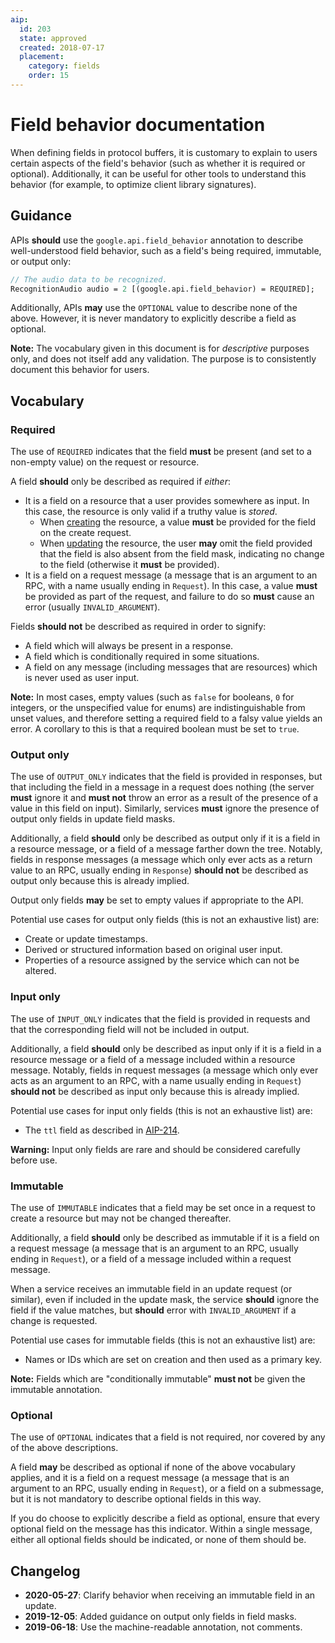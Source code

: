```yaml
---
aip:
  id: 203
  state: approved
  created: 2018-07-17
  placement:
    category: fields
    order: 15
---
```


# Field behavior documentation

When defining fields in protocol buffers, it is customary to explain to users
certain aspects of the field's behavior (such as whether it is required or
optional). Additionally, it can be useful for other tools to understand this
behavior (for example, to optimize client library signatures).

## Guidance

APIs **should** use the `google.api.field_behavior` annotation to describe
well-understood field behavior, such as a field's being required, immutable, or
output only:

```proto
// The audio data to be recognized.
RecognitionAudio audio = 2 [(google.api.field_behavior) = REQUIRED];
```

Additionally, APIs **may** use the `OPTIONAL` value to describe none of the
above. However, it is never mandatory to explicitly describe a field as
optional.

**Note:** The vocabulary given in this document is for _descriptive_ purposes
only, and does not itself add any validation. The purpose is to consistently
document this behavior for users.

## Vocabulary

### Required

The use of `REQUIRED` indicates that the field **must** be present (and set to
a non-empty value) on the request or resource.

A field **should** only be described as required if _either_:

- It is a field on a resource that a user provides somewhere as input. In this
  case, the resource is only valid if a truthy value is _stored_.
  - When [creating][aip-133] the resource, a value **must** be provided for the
    field on the create request.
  - When [updating][aip-134] the resource, the user **may** omit the field
    provided that the field is also absent from the field mask, indicating no
    change to the field (otherwise it **must** be provided).
- It is a field on a request message (a message that is an argument to an RPC,
  with a name usually ending in `Request`). In this case, a value **must** be
  provided as part of the request, and failure to do so **must** cause an error
  (usually `INVALID_ARGUMENT`).

Fields **should not** be described as required in order to signify:

- A field which will always be present in a response.
- A field which is conditionally required in some situations.
- A field on any message (including messages that are resources) which is never
  used as user input.

**Note:** In most cases, empty values (such as `false` for booleans, `0` for
integers, or the unspecified value for enums) are indistinguishable from unset
values, and therefore setting a required field to a falsy value yields an
error. A corollary to this is that a required boolean must be set to `true`.

### Output only

The use of `OUTPUT_ONLY` indicates that the field is provided in responses, but
that including the field in a message in a request does nothing (the server
**must** ignore it and **must not** throw an error as a result of the presence
of a value in this field on input). Similarly, services **must** ignore the
presence of output only fields in update field masks.

Additionally, a field **should** only be described as output only if it is a
field in a resource message, or a field of a message farther down the tree.
Notably, fields in response messages (a message which only ever acts as a
return value to an RPC, usually ending in `Response`) **should not** be
described as output only because this is already implied.

Output only fields **may** be set to empty values if appropriate to the API.

Potential use cases for output only fields (this is not an exhaustive list)
are:

- Create or update timestamps.
- Derived or structured information based on original user input.
- Properties of a resource assigned by the service which can not be altered.

### Input only

The use of `INPUT_ONLY` indicates that the field is provided in requests and
that the corresponding field will not be included in output.

Additionally, a field **should** only be described as input only if it is a
field in a resource message or a field of a message included within a resource
message. Notably, fields in request messages (a message which only ever acts as
an argument to an RPC, with a name usually ending in `Request`) **should not**
be described as input only because this is already implied.

Potential use cases for input only fields (this is not an exhaustive list) are:

- The `ttl` field as described in [AIP-214][].

**Warning:** Input only fields are rare and should be considered carefully
before use.

### Immutable

The use of `IMMUTABLE` indicates that a field may be set once in a request to
create a resource but may not be changed thereafter.

Additionally, a field **should** only be described as immutable if it is a
field on a request message (a message that is an argument to an RPC, usually
ending in `Request`), or a field of a message included within a request
message.

When a service receives an immutable field in an update request (or similar),
even if included in the update mask, the service **should** ignore the field if
the value matches, but **should** error with `INVALID_ARGUMENT` if a change is
requested.

Potential use cases for immutable fields (this is not an exhaustive list) are:

- Names or IDs which are set on creation and then used as a primary key.

**Note:** Fields which are "conditionally immutable" **must not** be given the
immutable annotation.

### Optional

The use of `OPTIONAL` indicates that a field is not required, nor covered by
any of the above descriptions.

A field **may** be described as optional if none of the above vocabulary
applies, and it is a field on a request message (a message that is an argument
to an RPC, usually ending in `Request`), or a field on a submessage, but it is
not mandatory to describe optional fields in this way.

If you do choose to explicitly describe a field as optional, ensure that every
optional field on the message has this indicator. Within a single message,
either all optional fields should be indicated, or none of them should be.

[aip-133]: ./0133.md
[aip-134]: ./0134.md
[aip-214]: ./0214.md

## Changelog

- **2020-05-27**: Clarify behavior when receiving an immutable field in an
  update.
- **2019-12-05**: Added guidance on output only fields in field masks.
- **2019-06-18**: Use the machine-readable annotation, not comments.
